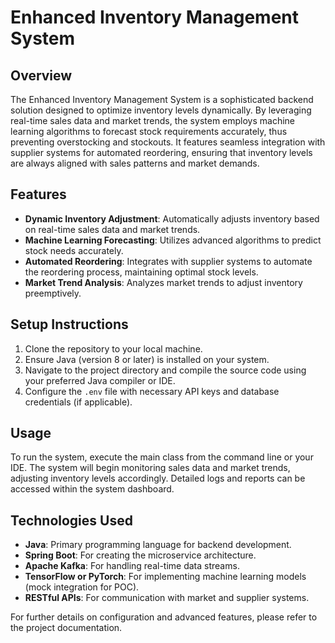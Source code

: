 # Enhanced Inventory Management System

## Overview
The Enhanced Inventory Management System is a sophisticated backend solution designed to optimize inventory levels dynamically. By leveraging real-time sales data and market trends, the system employs machine learning algorithms to forecast stock requirements accurately, thus preventing overstocking and stockouts. It features seamless integration with supplier systems for automated reordering, ensuring that inventory levels are always aligned with sales patterns and market demands.

## Features
- **Dynamic Inventory Adjustment**: Automatically adjusts inventory based on real-time sales data and market trends.
- **Machine Learning Forecasting**: Utilizes advanced algorithms to predict stock needs accurately.
- **Automated Reordering**: Integrates with supplier systems to automate the reordering process, maintaining optimal stock levels.
- **Market Trend Analysis**: Analyzes market trends to adjust inventory preemptively.

## Setup Instructions
1. Clone the repository to your local machine.
2. Ensure Java (version 8 or later) is installed on your system.
3. Navigate to the project directory and compile the source code using your preferred Java compiler or IDE.
4. Configure the `.env` file with necessary API keys and database credentials (if applicable).

## Usage
To run the system, execute the main class from the command line or your IDE. The system will begin monitoring sales data and market trends, adjusting inventory levels accordingly. Detailed logs and reports can be accessed within the system dashboard.

## Technologies Used
- **Java**: Primary programming language for backend development.
- **Spring Boot**: For creating the microservice architecture.
- **Apache Kafka**: For handling real-time data streams.
- **TensorFlow or PyTorch**: For implementing machine learning models (mock integration for POC).
- **RESTful APIs**: For communication with market and supplier systems.

For further details on configuration and advanced features, please refer to the project documentation.
